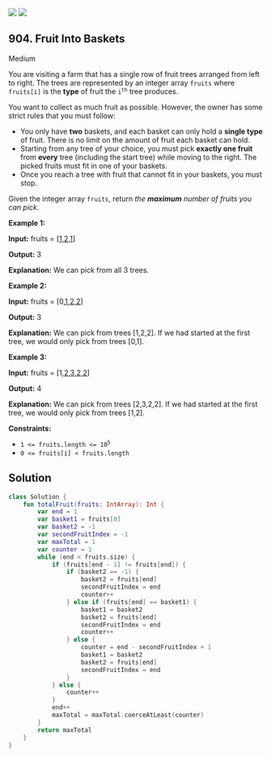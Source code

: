 [![](https://img.shields.io/github/stars/javadev/LeetCode-in-Kotlin?label=Stars&style=flat-square)](https://github.com/javadev/LeetCode-in-Kotlin)
[![](https://img.shields.io/github/forks/javadev/LeetCode-in-Kotlin?label=Fork%20me%20on%20GitHub%20&style=flat-square)](https://github.com/javadev/LeetCode-in-Kotlin/fork)

## 904\. Fruit Into Baskets

Medium

You are visiting a farm that has a single row of fruit trees arranged from left to right. The trees are represented by an integer array `fruits` where `fruits[i]` is the **type** of fruit the <code>i<sup>th</sup></code> tree produces.

You want to collect as much fruit as possible. However, the owner has some strict rules that you must follow:

*   You only have **two** baskets, and each basket can only hold a **single type** of fruit. There is no limit on the amount of fruit each basket can hold.
*   Starting from any tree of your choice, you must pick **exactly one fruit** from **every** tree (including the start tree) while moving to the right. The picked fruits must fit in one of your baskets.
*   Once you reach a tree with fruit that cannot fit in your baskets, you must stop.

Given the integer array `fruits`, return _the **maximum** number of fruits you can pick_.

**Example 1:**

**Input:** fruits = [<ins>1,2,1</ins>]

**Output:** 3

**Explanation:** We can pick from all 3 trees.

**Example 2:**

**Input:** fruits = [0,<ins>1,2,2</ins>]

**Output:** 3

**Explanation:** We can pick from trees [1,2,2]. If we had started at the first tree, we would only pick from trees [0,1].

**Example 3:**

**Input:** fruits = [1,<ins>2,3,2,2</ins>]

**Output:** 4

**Explanation:** We can pick from trees [2,3,2,2]. If we had started at the first tree, we would only pick from trees [1,2].

**Constraints:**

*   <code>1 <= fruits.length <= 10<sup>5</sup></code>
*   `0 <= fruits[i] < fruits.length`

## Solution

```kotlin
class Solution {
    fun totalFruit(fruits: IntArray): Int {
        var end = 1
        var basket1 = fruits[0]
        var basket2 = -1
        var secondFruitIndex = -1
        var maxTotal = 1
        var counter = 1
        while (end < fruits.size) {
            if (fruits[end - 1] != fruits[end]) {
                if (basket2 == -1) {
                    basket2 = fruits[end]
                    secondFruitIndex = end
                    counter++
                } else if (fruits[end] == basket1) {
                    basket1 = basket2
                    basket2 = fruits[end]
                    secondFruitIndex = end
                    counter++
                } else {
                    counter = end - secondFruitIndex + 1
                    basket1 = basket2
                    basket2 = fruits[end]
                    secondFruitIndex = end
                }
            } else {
                counter++
            }
            end++
            maxTotal = maxTotal.coerceAtLeast(counter)
        }
        return maxTotal
    }
}
```